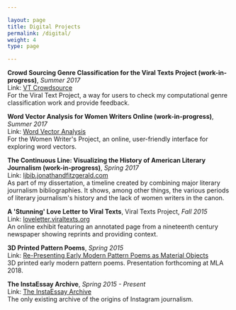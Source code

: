 ```yaml
---

layout: page
title: Digital Projects
permalink: /digital/
weight: 4
type: page

---
```


**Crowd Sourcing Genre Classification for the Viral Texts Project (work-in-progress)**, _Summer 2017_  
Link: [VT Crowdsource](http://home.jonathandfitzgerald.com:3838/VT-Crowdsource/)  
For the Viral Text Project, a way for users to check my computational genre classification work and provide feedback.

**Word Vector Analysis for Women Writers Online (work-in-progress)**, _Summer 2017_  
Link: [Word Vector Analysis](https://fitz.shinyapps.io/w2vonline/)  
For the Women Writer's Project, an online, user-friendly interface for exploring word vectors.

**The Continuous Line: Visualizing the History of American Literary Journalism (work-in-progress)**, _Spring 2017_  
Link: [ljbib.jonathandfitzgerald.com](http://ljbib.jonathandfitzgerald.com)  
As part of my dissertation, a timeline created by combining major literary journalism bibliographies. It shows, among other things, the various periods of literary journalism's history and the lack of women writers in the canon.

**A 'Stunning' Love Letter to Viral Texts**, Viral Texts Project, _Fall 2015_  
Link: [loveletter.viraltexts.org](http://loveletter.viraltexts.org "A Stunning Love Letter")  
An online exhibit featuring an annotated page from a nineteenth century newspaper showing reprints and providing context.

**3D Printed Pattern Poems**, _Spring 2015_  
Link: [Re-Presenting Early Modern Pattern Poems as Material Objects](/blog/2015/05/05/re-presenting-early-modern-pattern-poems-as-material-objects.html)  
3D printed early modern pattern poems. Presentation forthcoming at MLA 2018.

**The InstaEssay Archive**, _Spring 2015 - Present_  
Link: [The InstaEssay Archive](http://instaessayarchive.org)  
The only existing archive of the origins of Instagram journalism.
